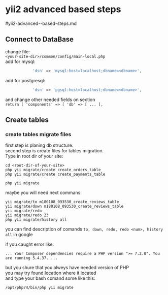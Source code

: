 # yii2 advanced based steps
#yii2-advanced--based-steps.md
<!-- yii2-advanced--based-steps.md -->

## Connect to DataBase
change file:<br/>
`<your-site-dir>/common/config/main-local.php`<br/>
add for mysql:
```php
            'dsn' => 'mysql:host=localhost;dbname=<dbname>',
```
add for postgresql:
```php
            'dsn' => 'pgsql:host=localhost;dbname=<dbname>',
```
and change other needed fields on section<br/>
` return [ 'components' => [ 'db' => [ ... ], `

## Create tables
### create tables migrate files
first step is planing db structure.<br/>
second step is create files for tables migration.<br/>
Type in root dir of your site:<br/>
```
cd <root-dir-of-your-site>
php yii migrate/create create_orders_table
php yii migrate/create create_payments_table

php yii migrate
```

maybe you will need next commans:
```
yii migrate/to m180108_093530_create_reviews_table
yii migrate/down m180108_093530_create_reviews_table
yii migrate/redo
yii migrate/redo 23
php yii migrate/history all
```
you can find description of comands `to, down, redo, redo <num>, history all` in google

if you caught error like:
```
... Your Composer dependencies require a PHP version ">= 7.2.0". You are running 5.4.37. ...
```
but you shure that you alweys have needed version of PHP<br/>
you may try found location where it located<br/>
and type your bash comand some like this:
```
/opt/php74/bin/php yii migrate
```